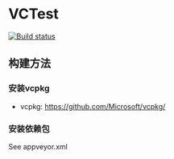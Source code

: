 # VCTest

[![Build status](https://ci.appveyor.com/api/projects/status/6hoc2mfahogm1gt2?svg=true)](https://ci.appveyor.com/project/jiangxincode/vctest)

## 构建方法

### 安装vcpkg

* vcpkg: <https://github.com/Microsoft/vcpkg/>

### 安装依赖包

See appveyor.xml
